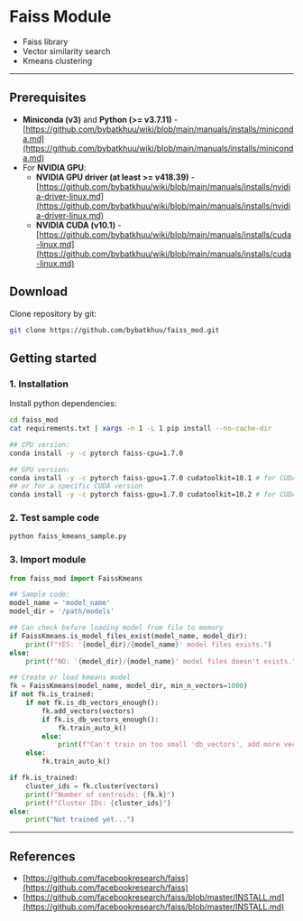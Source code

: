 # Faiss Module

* Faiss library
* Vector similarity search
* Kmeans clustering

---

## Prerequisites

* **Miniconda (v3)** and **Python (>= v3.7.11)** - [https://github.com/bybatkhuu/wiki/blob/main/manuals/installs/miniconda.md](https://github.com/bybatkhuu/wiki/blob/main/manuals/installs/miniconda.md)
* For **NVIDIA GPU**:
    * **NVIDIA GPU driver (at least >= v418.39)** - [https://github.com/bybatkhuu/wiki/blob/main/manuals/installs/nvidia-driver-linux.md](https://github.com/bybatkhuu/wiki/blob/main/manuals/installs/nvidia-driver-linux.md)
    * **NVIDIA CUDA (v10.1)** - [https://github.com/bybatkhuu/wiki/blob/main/manuals/installs/cuda-linux.md](https://github.com/bybatkhuu/wiki/blob/main/manuals/installs/cuda-linux.md)

## Download

Clone repository by git:

```bash
git clone https://github.com/bybatkhuu/faiss_mod.git
```

## Getting started

### 1. Installation

Install python dependencies:

```bash
cd faiss_mod
cat requirements.txt | xargs -n 1 -L 1 pip install --no-cache-dir

## CPU version:
conda install -y -c pytorch faiss-cpu=1.7.0

## GPU version:
conda install -y -c pytorch faiss-gpu=1.7.0 cudatoolkit=10.1 # for CUDA 10.1
## or for a specific CUDA version
conda install -y -c pytorch faiss-gpu=1.7.0 cudatoolkit=10.2 # for CUDA 10.2
```

### 2. Test sample code

```bash
python faiss_kmeans_sample.py
```

### 3. Import module

```python
from faiss_mod import FaissKmeans

## Sample code:
model_name = 'model_name'
model_dir = '/path/models'

## Can check before loading model from file to memory
if FaissKmeans.is_model_files_exist(model_name, model_dir):
    print(f"YES: '{model_dir}/{model_name}' model files exists.")
else:
    print(f"NO: '{model_dir}/{model_name}' model files doesn't exists.")

## Create or load kmeans model
fk = FaissKmeans(model_name, model_dir, min_n_vectors=1000)
if not fk.is_trained:
    if not fk.is_db_vectors_enough():
        fk.add_vectors(vectors)
        if fk.is_db_vectors_enough():
            fk.train_auto_k()
        else:
            print(f"Can't train on too small 'db_vectors', add more vectors!")
    else:
        fk.train_auto_k()

if fk.is_trained:
    cluster_ids = fk.cluster(vectors)
    print(f"Number of centroids: {fk.k}")
    print(f"Cluster IDs: {cluster_ids}")
else:
    print("Not trained yet...")
```

---

## References

* [https://github.com/facebookresearch/faiss](https://github.com/facebookresearch/faiss)
* [https://github.com/facebookresearch/faiss/blob/master/INSTALL.md](https://github.com/facebookresearch/faiss/blob/master/INSTALL.md)
